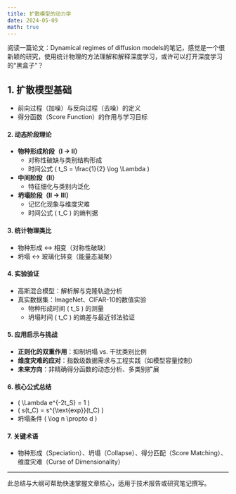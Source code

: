 ```yaml
---
title: 扩散模型的动力学
date: 2024-05-09
math: true
---
```


阅读一篇论文：Dynamical regimes of diffusion models的笔记，感觉是一个很新颖的研究，使用统计物理的方法理解和解释深度学习，或许可以打开深度学习的“黑盒子”？

## 1. 扩散模型基础

- 前向过程（加噪）与反向过程（去噪）的定义  
- 得分函数（Score Function）的作用与学习目标  

#### 2. **动态阶段理论**  
- **物种形成阶段（I → II）**  
  - 对称性破缺与类别结构形成  
  - 时间公式 \( t_S = \frac{1}{2} \log \Lambda \)  
- **中间阶段（II）**  
  - 特征细化与类别内泛化  
- **坍塌阶段（II → III）**  
  - 记忆化现象与维度灾难  
  - 时间公式 \( t_C \) 的熵判据  

#### 3. **统计物理类比**  
- 物种形成 ↔ 相变（对称性破缺）  
- 坍塌 ↔ 玻璃化转变（能量态凝聚）  

#### 4. **实验验证**  
- 高斯混合模型：解析解与克隆轨迹分析  
- 真实数据集：ImageNet、CIFAR-10的数值实验  
  - 物种形成时间 \( t_S \) 的测量  
  - 坍塌时间 \( t_C \) 的熵差与最近邻法验证  

#### 5. **应用启示与挑战**  
- **正则化的双重作用**：抑制坍塌 vs. 干扰类别比例  
- **维度灾难的应对**：指数级数据需求与工程实践（如模型容量控制）  
- **未来方向**：非精确得分函数的动态分析、多类别扩展  

#### 6. **核心公式总结**  
- \( \Lambda e^{-2t_S} = 1 \)  
- \( s(t_C) = s^{\text{exp}}(t_C) \)  
- 坍塌条件 \( \log n \propto d \)  

#### 7. **关键术语**  
- 物种形成（Speciation）、坍塌（Collapse）、得分匹配（Score Matching）、维度灾难（Curse of Dimensionality）  

---

此总结与大纲可帮助快速掌握文章核心，适用于技术报告或研究笔记撰写。